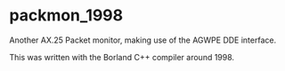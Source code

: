 # packmon_1998

Another AX.25 Packet monitor, making use of the AGWPE DDE interface.

This was written with the Borland C++ compiler around 1998.